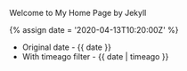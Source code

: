 ---
---

Welcome to My Home Page by Jekyll

{% assign date = '2020-04-13T10:20:00Z' %}

- Original date - {{ date }}
- With timeago filter - {{ date | timeago }}

